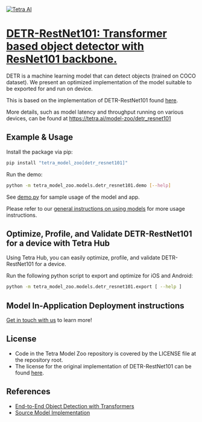 [![Tetra AI](https://tetra-public-assets.s3.us-west-2.amazonaws.com/model-zoo/logo.svg)](https://tetra.ai/)


# [DETR-RestNet101: Transformer based object detector with ResNet101 backbone.](https://tetra.ai/model-zoo/detr_resnet101)

DETR is a machine learning model that can detect objects (trained on COCO dataset). We present an optimized implementation of the model suitable to be exported for and run on device.

This is based on the implementation of DETR-RestNet101 found [here](https://github.com/facebookresearch/detr).

More details, such as model latency and throughput running on various devices, can be found at https://tetra.ai/model-zoo/detr_resnet101


## Example & Usage

Install the package via pip:
```bash
pip install "tetra_model_zoo[detr_resnet101]"
```

Run the demo:
```bash
python -m tetra_model_zoo.models.detr_resnet101.demo [--help]
```

See [demo.py](demo.py) for sample usage of the model and app.

Please refer to our [general instructions on using models](../../#tetra-model-zoo) for more usage instructions.


## Optimize, Profile, and Validate DETR-RestNet101 for a device with Tetra Hub
Using Tetra Hub, you can easily optimize, profile, and validate DETR-RestNet101 for a device.

Run the following python script to export and optimize for iOS and Android:
```bash
python -m tetra_model_zoo.models.detr_resnet101.export [ --help ]
```

## Model In-Application Deployment instructions
<a href="mailto:support@tetra.ai?subject=Request Access for Tetra Hub&body=Interest in using DETR-RestNet101 in model zoo for deploying on-device.">Get in touch with us</a> to learn more!


## License
- Code in the Tetra Model Zoo repository is covered by the LICENSE file at the repository root.
- The license for the original implementation of DETR-RestNet101 can be found [here](https://github.com/facebookresearch/detr/blob/main/LICENSE).


## References
* [End-to-End Object Detection with Transformers](https://arxiv.org/abs/2005.12872)
* [Source Model Implementation](https://github.com/facebookresearch/detr)
